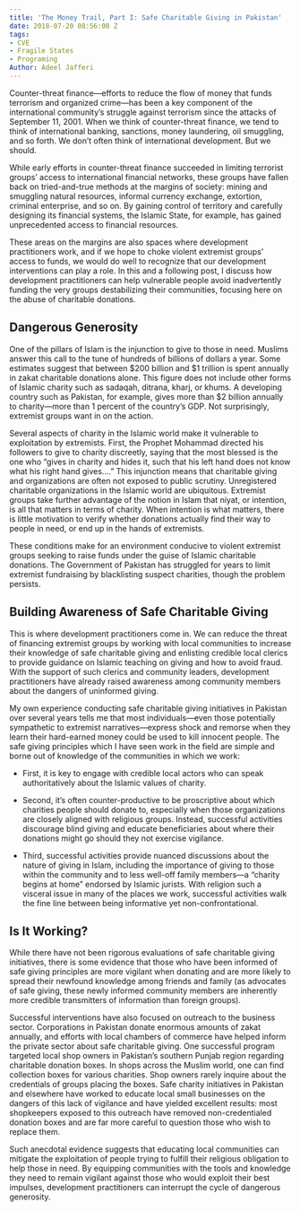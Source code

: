 ```yaml
---
title: 'The Money Trail, Part I: Safe Charitable Giving in Pakistan'
date: 2018-07-20 08:56:00 Z
tags:
- CVE
- Fragile States
- Programing
Author: Adeel Jafferi
---
```


Counter-threat finance—efforts to reduce the flow of money that funds terrorism and organized crime—has been a key component of the international community’s struggle against terrorism since the attacks of September 11, 2001. When we think of counter-threat finance, we tend to think of international banking, sanctions, money laundering, oil smuggling, and so forth. We don’t often think of international development. But we should.
 
<!--more-->

While early efforts in counter-threat finance succeeded in limiting terrorist groups’ access to international financial networks, these groups have fallen back on tried-and-true methods at the margins of society: mining and smuggling natural resources, informal currency exchange, extortion, criminal enterprise, and so on. By gaining control of territory and carefully designing its financial systems, the Islamic State, for example, has gained unprecedented access to financial resources. 

These areas on the margins are also spaces where development practitioners work, and if we hope to choke violent extremist groups’ access to funds, we would do well to recognize that our development interventions can play a role. In this and a following post, I discuss how development practitioners can help vulnerable people avoid inadvertently funding the very groups destabilizing their communities, focusing here on the abuse of charitable donations.

## Dangerous Generosity

One of the pillars of Islam is the injunction to give to those in need. Muslims answer this call to the tune of hundreds of billions of dollars a year. Some estimates suggest that between $200 billion and $1 trillion is spent annually in zakat charitable donations alone. This figure does not include other forms of Islamic charity such as sadaqah, ditrana, kharj, or khums. A developing country such as Pakistan, for example, gives more than $2 billion annually to charity—more than 1 percent of the country’s GDP. Not surprisingly, extremist groups want in on the action.

Several aspects of charity in the Islamic world make it vulnerable to exploitation by extremists. First, the Prophet Mohammad directed his followers to give to charity discreetly, saying that the most blessed is the one who “gives in charity and hides it, such that his left hand does not know what his right hand gives….” This injunction means that charitable giving and organizations are often not exposed to public scrutiny. Unregistered charitable organizations in the Islamic world are ubiquitous. Extremist groups take further advantage of the notion in Islam that niyat, or intention, is all that matters in terms of charity. When intention is what matters, there is little motivation to verify whether donations actually find their way to people in need, or end up in the hands of extremists. 

These conditions make for an environment conducive to violent extremist groups seeking to raise funds under the guise of Islamic charitable donations. The Government of Pakistan has struggled for years to limit extremist fundraising by blacklisting suspect charities, though the problem persists.

## Building Awareness of Safe Charitable Giving

This is where development practitioners come in. We can reduce the threat of financing extremist groups by working with local communities to increase their knowledge of safe charitable giving and enlisting credible local clerics to provide guidance on Islamic teaching on giving and how to avoid fraud. With the support of such clerics and community leaders, development practitioners have already raised awareness among community members about the dangers of uninformed giving.
 
My own experience conducting safe charitable giving initiatives in Pakistan over several years tells me that most individuals—even those potentially sympathetic to extremist narratives—express shock and remorse when they learn their hard-earned money could be used to kill innocent people. The safe giving principles which I have seen work in the field are simple and borne out of knowledge of the communities in which we work:
 
* First, it is key to engage with credible local actors who can speak authoritatively about the Islamic values of charity. 

* Second, it’s often counter-productive to be proscriptive about which charities people should donate to, especially when those organizations are closely aligned with religious groups. Instead, successful activities discourage blind giving and educate beneficiaries about where their donations might go should they not exercise vigilance.
 
* Third, successful activities provide nuanced discussions about the nature of giving in Islam, including the importance of giving to those within the community and to less well-off family members—a “charity begins at home” endorsed by Islamic jurists. With religion such a visceral issue in many of the places we work, successful activities walk the fine line between being informative yet non-confrontational.
 
## Is It Working? 

While there have not been rigorous evaluations of safe charitable giving initiatives, there is some evidence that those who have been informed of safe giving principles are more vigilant when donating and are more likely to spread their newfound knowledge among friends and family (as advocates of safe giving, these newly informed community members are inherently more credible transmitters of information than foreign groups). 
  
Successful interventions have also focused on outreach to the business sector. Corporations in Pakistan donate enormous amounts of zakat annually, and efforts with local chambers of commerce have helped inform the private sector about safe charitable giving. One successful program targeted local shop owners in Pakistan’s southern Punjab region regarding charitable donation boxes. In shops across the Muslim world, one can find collection boxes for various charities. Shop owners rarely inquire about the credentials of groups placing the boxes. Safe charity initiatives in Pakistan and elsewhere have worked to educate local small businesses on the dangers of this lack of vigilance and have yielded excellent results: most shopkeepers exposed to this outreach have removed non-credentialed donation boxes and are far more careful to question those who wish to replace them. 

Such anecdotal evidence suggests that educating local communities can mitigate the exploitation of people trying to fulfill their religious obligation to help those in need. By equipping communities with the tools and knowledge they need to remain vigilant against those who would exploit their best impulses, development practitioners can interrupt the cycle of dangerous generosity. 